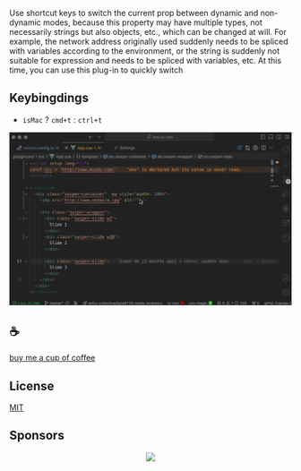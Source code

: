 Use shortcut keys to switch the current prop between dynamic and non-dynamic modes, because this property may have multiple types, not necessarily strings but also objects, etc., which can be changed at will. For example, the network address originally used suddenly needs to be spliced ​​with variables according to the environment, or the string is suddenly not suitable for expression and needs to be spliced ​​with variables, etc. At this time, you can use this plug-in to quickly switch

## Keybingdings
- `isMac` ? `cmd+t` : `ctrl+t`

![demo](/assets/demo.gif)

## :coffee:

[buy me a cup of coffee](https://github.com/Simon-He95/sponsor)

## License

[MIT](./license)

## Sponsors

<p align="center">
  <a href="https://cdn.jsdelivr.net/gh/Simon-He95/sponsor/sponsors.svg">
    <img src="https://cdn.jsdelivr.net/gh/Simon-He95/sponsor/sponsors.png"/>
  </a>
</p>
